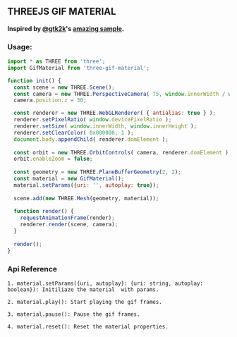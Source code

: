 ## THREEJS GIF MATERIAL

**Inspired by [@gtk2k](https://github.com/gtk2k)'s [amazing sample](https://github.com/gtk2k/gtk2k.github.io/tree/master/animation_gif).**

### Usage: 
```javascript
import * as THREE from 'three';
import GifMaterial from 'three-gif-material';

function init() {
  const scene = new THREE.Scene();
  const camera = new THREE.PerspectiveCamera( 75, window.innerWidth / window.innerHeight, 0.1, 50 );
  camera.position.z = 30;

  const renderer = new THREE.WebGLRenderer( { antialias: true } );
  renderer.setPixelRatio( window.devicePixelRatio );
  renderer.setSize( window.innerWidth, window.innerHeight );
  renderer.setClearColor( 0x000000, 1 );
  document.body.appendChild( renderer.domElement );
  
  const orbit = new THREE.OrbitControls( camera, renderer.domElement );
  orbit.enableZoom = false;
  
  const geometry = new THREE.PlaneBufferGeometry(2, 2);
  const material = new GifMaterial();
  material.setParams({uri: '', autoplay: true});
  
  scene.add(new THREE.Mesh(geometry, material));
  
  function render() {
    requestAnimationFrame(render);
    renderer.render(scene, camera);
  }
  
  render();
}
```

### Api Reference

`1. material.setParams({uri, autoplay}: {uri: string, autoplay: boolean}): Initiliaze the material  with params.`

`2. material.play(): Start playing the gif frames.`

`3. material.pause(): Pause the gif frames.`

`4. material.reset(): Reset the material properties.`


